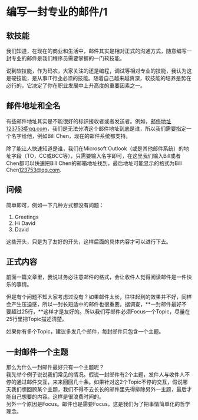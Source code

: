 # 编写一封专业的邮件/1

<a name="722086b6"></a>
## 软技能
我们知道，在现在的商业和生活中，邮件其实是相对正式的沟通方式，随意编写一封专业的邮件是我们程序员需要掌握的一门软技能。

说到软技能，作为码农，大家关注的还是编程，调试等相对专业的技能，我认为这是硬技能，是从事IT行业必须的技能。随着自己越来越资深，软技能的培养是势在必行的，它决定了你在职业发展中上升高度的重要因素之一。

<a name="2af2fca6"></a>
## 邮件地址和全名
有些邮件地址其实是不能很好的标识接收者或者发送者。例如，邮件地址123753@qq.com，我们是无法分清这个邮件地址到底是谁，所以我们需要指定一个名字给他，例如Bill Chen，现在的邮件系统都支持。

除了能让人快速知道是谁，我们在Microsoft Outlook（或是其他邮件系统）的地址字段（TO，CC或BCC等），只需要输入名字即可，在这里我们输入Bill或者Chen都可以快速把Bill Chen的邮箱地址找到，最后地址可能显示的格式为Bill Chen<123753@qq.com>.

<a name="3f7b3053"></a>
## 问候
简单即可，例如一下几种方式都没有问题：
1. Greetings
1. Hi David
1. David

这些开头，只是为了友好的开头，这样后面的具体内容才可以进行下去。

<a name="42f9a457"></a>
## 正式内容
前面一篇文章里，我说过务必注意邮件的格式，会让收件人觉得阅读邮件是一件快乐的事情。

但是有个问题不知大家考虑过没有？如果邮件太长，往往起到的效果并不好，同样会产生压迫感，所以一封长短适中的邮件也很重要。据调查，**一封邮件最好不要超过25行，**这样才是友好的。所以我们写邮件必须Focus一个Topic，尽量在25行里把Topic描述清楚。

如果你有多个Topic，建议多发几个邮件，每封邮件只包含一个主题。

<a name="669d2d2b"></a>
## 一封邮件一个主题
那么为什么一封邮件最好只有一个主题呢？<br />我先举个例子说说我们常见的情况。假说一封邮件有2个主题，发件人与收件人不停的通过邮件交互，来来回回几十条。如果针对这2个Topic不停的交互，假说哪天我们想回顾某个主题，我们不得不去长长的邮件里先得排除另外一主题，最后才能自己想要的内容。这样是很浪费时间的。<br />另外一个原因是Focus。邮件也是需要Focus，这是我们为了把事情简单化的哲学理念。
